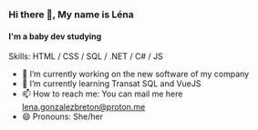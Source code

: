 ### Hi there 👋, My name is Léna
#### I'm a baby dev studying

Skills:  HTML / CSS / SQL / .NET / C# / JS 

- 🔭 I’m currently working on the new software of my company 
- 🌱 I’m currently learning Transat SQL and VueJS 
- 📫 How to reach me: You can mail me here lena.gonzalezbreton@proton.me 
- 😄 Pronouns: She/her 




